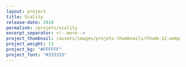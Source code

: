 ```yaml
---
layout: project
title: Scality
release-date: 2018
permalink: /projets/scality
excerpt_separator: <!--more-->
project_thumbnail: /assets/images/projets-thumbnails/thumb-12.webp
project_weight: 13
project_bg: "#FFFFFF"
project_font: "#333333"
---
```

